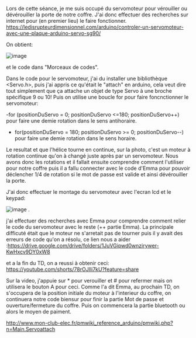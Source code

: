 Lors de cette séance, je me suis occupé du servomoteur pour vérouiller ou dévérouiller la porte de notre coffre. J'ai donc effectuer des recherches sur internet pour
(en premier lieu) le faire fonctionner.
https://ledisrupteurdimensionnel.com/arduino/controler-un-servomoteur-avec-une-plaque-arduino-servo-sg90/

On obtient: 

![image](https://user-images.githubusercontent.com/119796961/210824330-351aa59c-93e2-4842-b7fe-4b9ff34da277.png)

et le code dans "Morceaux de codes".

Dans le code pour le servomoteur, j'ai du installer une bibliothèque <Servo.h>, puis j'ai appris ce qu'était le "attach" en arduino, cela veut dire tout simplement que ça attache un objet de type Servo à une broche spécifique 9 ou 10! Puis on utilise une boucle for pour faire foncnctionner le servomoteur:

-for (positionDuServo = 0; positionDuServo <=180; positionDuServo++) pour faire une demie rotation dans le sens antihoraire.
- for(positionDuServo = 180; positionDuServo >= 0; positionDuServo--) pour faire une demie rotation dans le sens horaire.

Le resultat et que l'hélice tourne en continue, sur la photo, c'est un moteur à rotation continue qu'on à changé juste après par un servomoteur. Nous avons donc les rotations et il fallait ensuite comprendre comment l'utiliser pour notre coffre puis il a fallu connecter avec le code d'Emma pour pouvoir déclencher 1/4 de rotation si le mot de passe est valide et ainsi dévérouiller la porte.

J'ai donc effectuer le montage du servomoteur avec l'ecran lcd et le keypad:

![image](https://user-images.githubusercontent.com/119796961/210830069-017d02b1-dd3c-4e25-a6cd-84aa8cd03337.png) . 

j'ai effectuer des recherches avec Emma pour comprendre comment relier le code du servomoteur avec le reste (++ partie Emma).
La principale difficuté était que le moteur ne s'arretait pas de tourner puis il y avait des erreurs de code qu'on a résolu, ce lien nous a aider :https://drive.google.com/drive/folders/1JuVGipwd0wnzirywer-KwHxcv9DY0xW8


et a la fin du TD, on a reussi à obtenir ceci: https://youtube.com/shorts/78rOJIli7kU?feature=share

Sur la video, j'appuie sur * pour verouiller et # pour refermer mais on utilisera le bouton A pour ceci.
Comme l'a dit Emma, au prochain TD, on s'occupera de la position initiale du moteur à l'interieur du coffre, on continuera notre code biensur pour finir la partie Mot de passe et ouverture/fermeture du coffre. Puis on commencera la partie bluetooth ou alors le moyen de paiment.


http://www.mon-club-elec.fr/pmwiki_reference_arduino/pmwiki.php?n=Main.Servoattach
